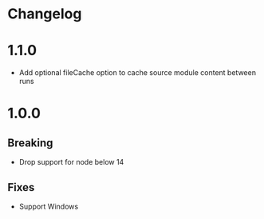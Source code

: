 Changelog
=========

# 1.1.0

- Add optional fileCache option to cache source module content between runs

# 1.0.0

## Breaking
- Drop support for node below 14

## Fixes
- Support Windows
